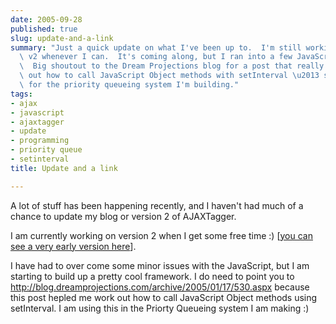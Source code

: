 ```yaml
---
date: 2005-09-28
published: true
slug: update-and-a-link
summary: "Just a quick update on what I've been up to.  I'm still working on AJAXTagger\
  \ v2 whenever I can.  It's coming along, but I ran into a few JavaScript issues.\
  \  Big shoutout to the Dream Projections blog for a post that really helped me figure\
  \ out how to call JavaScript Object methods with setInterval \u2013 super useful\
  \ for the priority queueing system I'm building."
tags:
- ajax
- javascript
- ajaxtagger
- update
- programming
- priority queue
- setinterval
title: Update and a link

---
```

A lot of stuff has been happening recently, and I haven't had much of a chance to update my blog or version 2 of AJAXTagger.<p />I am currently working on version 2 when I get some free time :)   [<a href="http://www.kinlan.co.uk/AjaxExperiments/AjaxTag2" title="Ajax Tagger Version 2">you can see a very early version here</a>].<p />I have had to over come some minor issues with the JavaScript, but I am starting to build up a pretty cool framework.  I do need to point you to <a href="http://blog.dreamprojections.com/archive/2005/01/17/530.aspx">http://blog.dreamprojections.com/archive/2005/01/17/530.aspx</a> because this post hepled me work out how to call JavaScript Object methods using setInterval.  I am using this in the Priorty Queueing system I am making :)<p />

